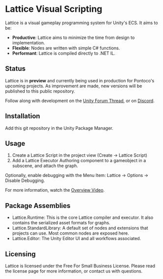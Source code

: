 # Lattice Visual Scripting
Lattice is a visual gameplay programming system for Unity's ECS. It aims to be:
 - **Productive**: Lattice aims to minimize the time from design to implementation.
 - **Flexible**: Nodes are written with simple C# functions.
 - **Performant**: Lattice is compiled directly to .NET IL. 

## Status
Lattice is in **preview** and currently being used in production for Pontoco's upcoming projects. As improvement are made, new versions will be published to this public repository.

Follow along with development on the [Unity Forum Thread](https://forum.unity.com/threads/lattice-visual-scripting-for-ecs.1508402/), or on [Discord](https://discord.com/invite/Qx4aX6Xkxr).

## Installation
Add this git repository in the Unity Package Manager.

## Usage
1. Create a Lattice Script in the project view (Create -> Lattice Script)
2. Add a Lattice Executor Authoring component to a gameobject in a subscene, and attach the graph. 

Optionally, enable debugging with the Menu Item: Lattice -> Options -> Disable Debugging.

For more information, watch the [Overview Video](https://www.youtube.com/watch?v=W_PapQ_o2Pw).

## Package Assemblies
 - Lattice.Runtime: This is the core Lattice compiler and executor. It also contains the serialized asset formats for graphs.
 - Lattice.StandardLibrary: A default set of nodes and extensions that projects can use. Most common nodes are exposed here.
 - Lattice.Editor: The Unity Editor UI and all workflows associated.

## Licensing
Lattice is licensed under the Free For Small Business License. Please read the license page for more information, or contact us with questions.
 